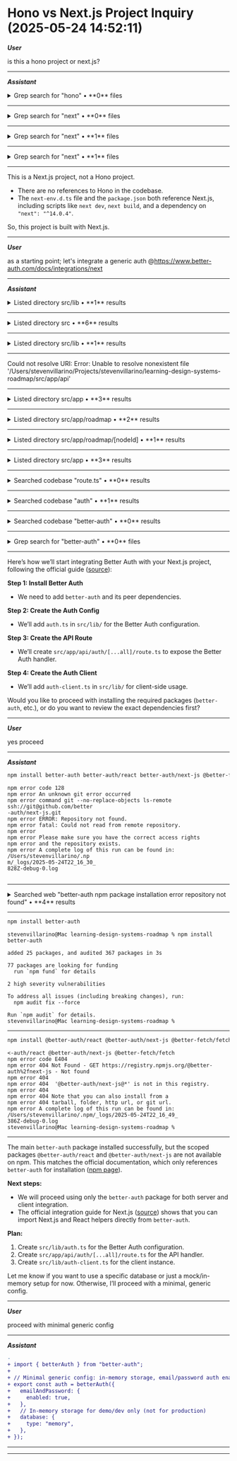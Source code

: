 <!-- Generated by SpecStory -->

# Hono vs Next.js Project Inquiry (2025-05-24 14:52:11)

_**User**_

is this a hono project or next.js?

---

_**Assistant**_

<details>
            <summary>Grep search for "hono" • **0** files</summary>
        
No results found
</details>

---

<details>
            <summary>Grep search for "next" • **0** files</summary>
        
No results found
</details>

---

<details>
            <summary>Grep search for "next" • **1** files</summary>
        
| File | Line | Match |
|------|------|-------|
| `file:///Users/stevenvillarino/Projects/stevenvillarino/learning-design-systems-roadmap/next-env.d.ts` | Lundefined | `/// <reference types="next" />` |
| `file:///Users/stevenvillarino/Projects/stevenvillarino/learning-design-systems-roadmap/next-env.d.ts` | L1 | `/// <reference types="next/image-types/global" />` |
| `file:///Users/stevenvillarino/Projects/stevenvillarino/learning-design-systems-roadmap/next-env.d.ts` | L4 | `// see https://nextjs.org/docs/app/building-your-application/configuring/typescript for more information.` |

</details>

---

<details>
            <summary>Grep search for "next" • **1** files</summary>
        
| File | Line | Match |
|------|------|-------|
| `file:///Users/stevenvillarino/Projects/stevenvillarino/learning-design-systems-roadmap/package.json` | L5 | `"dev": "next dev",` |
| `file:///Users/stevenvillarino/Projects/stevenvillarino/learning-design-systems-roadmap/package.json` | L6 | `"build": "next build",` |
| `file:///Users/stevenvillarino/Projects/stevenvillarino/learning-design-systems-roadmap/package.json` | L7 | `"start": "next start",` |
| `file:///Users/stevenvillarino/Projects/stevenvillarino/learning-design-systems-roadmap/package.json` | L8 | `"lint": "next lint"` |
| `file:///Users/stevenvillarino/Projects/stevenvillarino/learning-design-systems-roadmap/package.json` | L17 | `"next": "^14.0.4",` |

</details>

---

This is a Next.js project, not a Hono project.

- There are no references to Hono in the codebase.
- The `next-env.d.ts` file and the `package.json` both reference Next.js, including scripts like `next dev`, `next build`, and a dependency on `"next": "^14.0.4"`.

So, this project is built with Next.js.

---

_**User**_

as a starting point; let's integrate a generic auth @https://www.better-auth.com/docs/integrations/next 

---

_**Assistant**_

<details>
            <summary>Listed directory src/lib • **1** results</summary>
        
| Name |
|-------|
| 📄 `utils.ts` |

</details>

---

<details>
            <summary>Listed directory src • **6** results</summary>
        
| Name |
|-------|
| 📁 `hooks` |
| 📁 `lib` |
| 📁 `styles` |
| 📁 `app` |
| 📁 `components` |
| 📁 `data` |

</details>

---

<details>
            <summary>Listed directory src/lib • **1** results</summary>
        
| Name |
|-------|
| 📄 `utils.ts` |

</details>

---

Could not resolve URI: Error: Unable to resolve nonexistent file '/Users/stevenvillarino/Projects/stevenvillarino/learning-design-systems-roadmap/src/app/api'

---

<details>
            <summary>Listed directory src/app • **3** results</summary>
        
| Name |
|-------|
| 📄 `layout.tsx` |
| 📄 `page.tsx` |
| 📁 `roadmap` |

</details>

---

<details>
            <summary>Listed directory src/app/roadmap • **2** results</summary>
        
| Name |
|-------|
| 📁 `[nodeId]` |
| 📄 `page.tsx` |

</details>

---

<details>
            <summary>Listed directory src/app/roadmap/[nodeId] • **1** results</summary>
        
| Name |
|-------|
| 📄 `page.tsx` |

</details>

---

<details>
            <summary>Listed directory src/app • **3** results</summary>
        
| Name |
|-------|
| 📄 `layout.tsx` |
| 📄 `page.tsx` |
| 📁 `roadmap` |

</details>

---

<details>
            <summary>Searched codebase "route.ts" • **0** results</summary>
        
No results found
</details>

---

<details>
            <summary>Searched codebase "auth" • **1** results</summary>
        
| File |
|------|
| `undefined` |

</details>

---

<details>
            <summary>Searched codebase "better-auth" • **0** results</summary>
        
No results found
</details>

---

<details>
            <summary>Grep search for "better-auth" • **0** files</summary>
        
No results found
</details>

---

Here’s how we’ll start integrating Better Auth with your Next.js project, following the official guide ([source](https://www.better-auth.com/docs/integrations/next)):

**Step 1: Install Better Auth**
- We need to add `better-auth` and its peer dependencies.

**Step 2: Create the Auth Config**
- We’ll add `auth.ts` in `src/lib/` for the Better Auth configuration.

**Step 3: Create the API Route**
- We’ll create `src/app/api/auth/[...all]/route.ts` to expose the Better Auth handler.

**Step 4: Create the Auth Client**
- We’ll add `auth-client.ts` in `src/lib/` for client-side usage.

Would you like to proceed with installing the required packages (`better-auth`, etc.), or do you want to review the exact dependencies first?

---

_**User**_

yes proceed

---

_**Assistant**_

```bash
npm install better-auth better-auth/react better-auth/next-js @better-fetch/fetch
```

```
npm error code 128
npm error An unknown git error occurred
npm error command git --no-replace-objects ls-remote ssh://git@github.com/better
-auth/next-js.git
npm error ERROR: Repository not found.
npm error fatal: Could not read from remote repository.
npm error
npm error Please make sure you have the correct access rights
npm error and the repository exists.
npm error A complete log of this run can be found in: /Users/stevenvillarino/.np
m/_logs/2025-05-24T22_16_30_
828Z-debug-0.log
                            
```

---

<details>
            <summary>Searched web "better-auth npm package installation error repository not found" • **4** results</summary>
        
| Title | URL |
|-------|-----|
| Installing a package does not work for private npm ... | https://github.com/wallabyjs/quokka/issues/660 |
| better-auth | https://www.npmjs.com/package/better-auth |
| ironzebra/better-auth | https://github.com/ironzebra/better-auth |
| Better Auth | https://www.better-auth.com/ |

</details>

---

```bash
npm install better-auth
```

```
stevenvillarino@Mac learning-design-systems-roadmap % npm install better-auth

added 25 packages, and audited 367 packages in 3s

77 packages are looking for funding
  run `npm fund` for details

2 high severity vulnerabilities

To address all issues (including breaking changes), run:
  npm audit fix --force

Run `npm audit` for details.
stevenvillarino@Mac learning-design-systems-roadmap %
```

---

```bash
npm install @better-auth/react @better-auth/next-js @better-fetch/fetch
```

```
<-auth/react @better-auth/next-js @better-fetch/fetch
npm error code E404
npm error 404 Not Found - GET https://registry.npmjs.org/@better-auth%2fnext-js - Not found
npm error 404
npm error 404  '@better-auth/next-js@*' is not in this registry.
npm error 404
npm error 404 Note that you can also install from a
npm error 404 tarball, folder, http url, or git url.
npm error A complete log of this run can be found in: /Users/stevenvillarino/.npm/_logs/2025-05-24T22_16_49_
386Z-debug-0.log
stevenvillarino@Mac learning-design-systems-roadmap %
```

---

The main `better-auth` package installed successfully, but the scoped packages `@better-auth/react` and `@better-auth/next-js` are not available on npm. This matches the official documentation, which only references `better-auth` for installation ([npm page](https://www.npmjs.com/package/better-auth)).

**Next steps:**
- We will proceed using only the `better-auth` package for both server and client integration.
- The official integration guide for Next.js ([source](https://www.better-auth.com/docs/integrations/next)) shows that you can import Next.js and React helpers directly from `better-auth`.

**Plan:**
1. Create `src/lib/auth.ts` for the Better Auth configuration.
2. Create `src/app/api/auth/[...all]/route.ts` for the API handler.
3. Create `src/lib/auth-client.ts` for the client instance.

Let me know if you want to use a specific database or just a mock/in-memory setup for now. Otherwise, I’ll proceed with a minimal, generic config.

---

_**User**_

proceed with minimal generic config

---

_**Assistant**_

```diff
- 
+ import { betterAuth } from "better-auth";
+ 
+ // Minimal generic config: in-memory storage, email/password auth enabled
+ export const auth = betterAuth({
+   emailAndPassword: {
+     enabled: true,
+   },
+   // In-memory storage for demo/dev only (not for production)
+   database: {
+     type: "memory",
+   },
+ }); 
```

---



---

